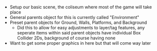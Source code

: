 - Setup our basic scene, the coliseum where most of the game will take place
- General parents object for this is currently called "Environment"
- Preset parent objects for Ground, Walls, Platforms, and Background
	- Did this to allow for easy adjustments to layer/tag features, any seperate items within said parent objects have individual Box Collider 2Ds, background of course having none
- Want to get some proper graphics in here but that will come way later